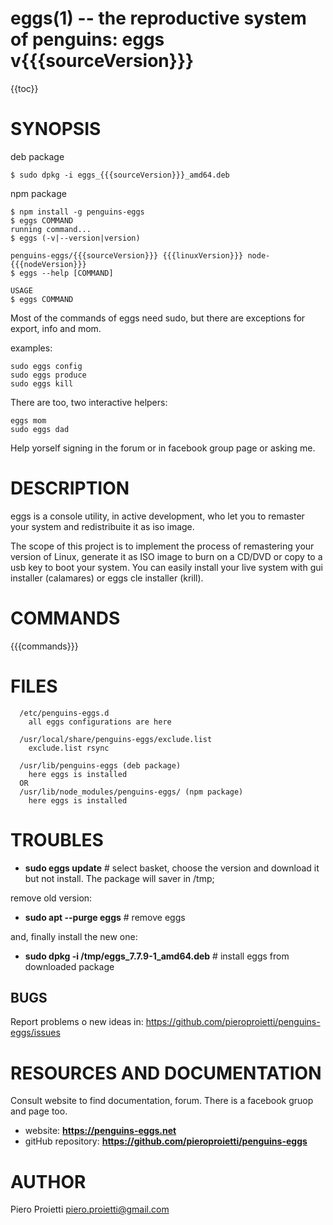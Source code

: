 eggs(1) -- the reproductive system of penguins: eggs v{{{sourceVersion}}}
==========================================================================

{{toc}}

# SYNOPSIS
deb package
```
$ sudo dpkg -i eggs_{{{sourceVersion}}}_amd64.deb
```

npm package
```
$ npm install -g penguins-eggs
$ eggs COMMAND
running command...
$ eggs (-v|--version|version)

penguins-eggs/{{{sourceVersion}}} {{{linuxVersion}}} node-{{{nodeVersion}}}
$ eggs --help [COMMAND]

USAGE
$ eggs COMMAND
```

Most of the commands of eggs need sudo, but there are exceptions for export, info and mom.

examples:

```
sudo eggs config
sudo eggs produce
sudo eggs kill
```

There are too, two interactive helpers:

```
eggs mom
sudo eggs dad
```

Help yorself signing in the forum or in facebook group page or asking me.


# DESCRIPTION

eggs is a console utility, in active development, who let you to remaster your system and redistribuite it as iso image.

The scope of this project is to implement the process of remastering your version of Linux, generate it as ISO image to burn on a CD/DVD or copy to a usb key to boot your system. You can easily install your live system with gui installer (calamares)  or eggs cle installer (krill).

# COMMANDS

{{{commands}}}

# FILES
      /etc/penguins-eggs.d
        all eggs configurations are here

      /usr/local/share/penguins-eggs/exclude.list
        exclude.list rsync

      /usr/lib/penguins-eggs (deb package)
        here eggs is installed
      OR
      /usr/lib/node_modules/penguins-eggs/ (npm package)
        here eggs is installed


# TROUBLES

* **sudo eggs update** # select basket, choose the version and download it but not install. The package will saver in /tmp;

remove old version:

* **sudo apt --purge eggs** # remove eggs

and, finally install the new one:

* **sudo dpkg -i /tmp/eggs_7.7.9-1_amd64.deb** # install eggs from downloaded package

## BUGS

Report problems o new ideas in: <https://github.com/pieroproietti/penguins-eggs/issues>

# RESOURCES AND DOCUMENTATION
Consult website to find  documentation, forum. There is a facebook gruop and page too.

* website: **https://penguins-eggs.net**
* gitHub repository: **https://github.com/pieroproietti/penguins-eggs**

# AUTHOR

Piero Proietti <piero.proietti@gmail.com>
